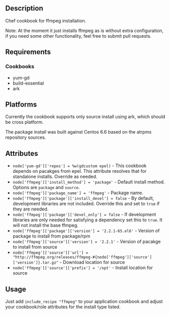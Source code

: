 Description
------------

Chef cookbook for ffmpeg installation.

Note: At the moment it just installs ffmpeg as is without extra configuration,
if you need some other functionality, feel free to submit pull requests.

Requirements
------------

### Cookbooks

- yum-gd
- build-essential
- ark

Platforms
------------

Currently the cookbook supports only source install using ark,
which should be cross platform.

The package install was built against Centos 6.6 based on the atrpms repository sources.

Attributes
------------
* `node['yum-gd']['repos'] = %w(gdcustom epel)` - This cookbook depends on pacakges from epel.  This attribute resolves that for standalone installs. Override as needed.
* `node['ffmpeg']['install_method'] = 'package'` - Default install method.  Options are `package` and `source`.
* `node['ffmpeg']['package_name'] = 'ffmpeg'` - Package name.
* `node['ffmpeg']['package']['install_devel'] = false` - By default, development libraries are not included.  Override this and set to `true` if they are needed.
* `node['ffmpeg']['package']['devel_only'] = false` - If development libraries are only needed for satisfying a dependency set this to `true`.  It will not install the base ffmpeg.
* `node['ffmpeg']['package']['version'] = '2.2.1-65.el6'` - Version of package to install from package/rpm
* `node['ffmpeg']['source']['version'] = '2.2.1'` - Version of pacakge to install from source
* `node['ffmpeg']['source']['url'] = "http://ffmpeg.org/releases/ffmpeg-#{node['ffmpeg']['source']['version']}.tar.gz"` - Download location for source
* `node['ffmpeg']['source']['prefix'] = '/opt'` - Install location for source 

Usage
------------

Just add `include_recipe "ffmpeg"` to your application cookbook and adjust your cookbook/role attributes for the install type listed.
